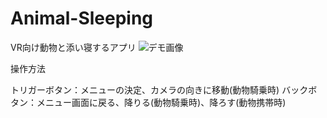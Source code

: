 # Animal-Sleeping
VR向け動物と添い寝するアプリ
![デモ画像](https://user-images.githubusercontent.com/37957948/56710736-88239500-6762-11e9-924c-bb2339dc9042.png)

操作方法

トリガーボタン：メニューの決定、カメラの向きに移動(動物騎乗時)
バックボタン：メニュー画面に戻る、降りる(動物騎乗時)、降ろす(動物携帯時)

